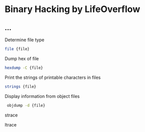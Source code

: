 # Binary Hacking by LifeOverflow

## ...

Determine file type
```bash
file {file}
```

Dump hex of file
```bash
hexdump -C {file}
```

Print the strings of printable characters in files
```bash
strings {file}
```

Display information from object files
```bash
 objdump -d {file}
```
strace

ltrace







